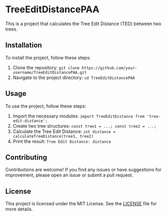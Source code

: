 # TreeEditDistancePAA

This is a project that calculates the Tree Edit Distance (TED) between two trees.

## Installation

To install the project, follow these steps:

1. Clone the repository: `git clone https://github.com/your-username/TreeEditDistancePAA.git`
2. Navigate to the project directory: `cd TreeEditDistancePAA`

## Usage

To use the project, follow these steps:

1. Import the necessary modules: `import TreeEditDistance from 'tree-edit-distance';`
2. Create two tree structures: `const tree1 = ...; const tree2 = ...;`
3. Calculate the Tree Edit Distance: `int distance = calculateTreeDistance(tree1, tree2)`
4. Print the result: `Tree Edit Distance: distance`

## Contributing

Contributions are welcome! If you find any issues or have suggestions for improvement, please open an issue or submit a pull request.

## License

This project is licensed under the MIT License. See the [LICENSE](LICENSE) file for more details.
